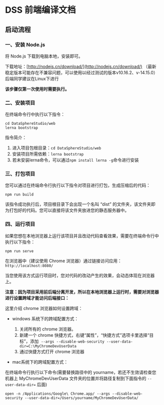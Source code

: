 # DSS 前端编译文档

## 启动流程

### 一、安装 Node.js

将 Node.js 下载到电脑本地，安装即可。

下载地址：[http://nodejs.cn/download/](http://nodejs.cn/download/) （最新稳定版本可能存在不兼容问题，可以使用以经过测试的版本v10.16.2、v-14.15.0）后端同学建议在Linux下进行

**该步骤仅第一次使用时需要执行。**

### 二、安装项目

在终端命令行中执行以下指令：

```shell script
cd DataSphereStudio/web
lerna bootstrap
```

指令简介：
1. 进入项目包根目录：`cd DataSphereStudio/web`
2. 安装项目所需依赖：`lerna bootstrap`
3. 若未安装lerna命令，可以通过`npm install lerna -g`命令进行安装

### 三、打包项目

您可以通过在终端命令行执行以下指令对项目进行打包，生成压缩后的代码：

```shell script
npm run build
```

该指令成功执行后，项目根目录下会出现一个名叫 “dist” 的文件夹，该文件夹即为打包好的代码。您可以直接将该文件夹放进您的静态服务器中。

### 四、运行项目

如果您想在本地浏览器上运行该项目并且改动代码查看效果，需要在终端命令行中执行以下指令：

```shell script
npm run serve
```

在浏览器中（建议使用 Chrome 浏览器）通过链接访问应用：```http://localhost:8080/```

当您使用该方式运行项目时，您对代码的改动产生的效果，会动态体现在浏览器上。

**注意：因为项目采用前后端分离开发，所以在本地浏览器上运行时，需要对浏览器进行设置跨域才能访问后端接口：**

这里介绍 chrome 浏览器如何设置跨域：

- windows 系统下的跨域配置方式：
  1. 关闭所有的 chrome 浏览器。
  2. 新建一个 chrome 快捷方式，右键“属性”，“快捷方式”选项卡里选择“目标”，添加  ```--args --disable-web-security --user-data-dir=C:\MyChromeDevUserData```
  3. 通过快捷方式打开 chrome 浏览器

- mac系统下的跨域配置方式：

在终端命令行执行以下命令(需要替换路径中的 yourname，若还不生效请检查您机器上 MyChromeDevUserData 文件夹的位置并将路径复制到下面指令的 ```--user-data-dir=``` 后面)

```shell script
open -n /Applications/Google\ Chrome.app/ --args --disable-web-security --user-data-dir=/Users/yourname/MyChromeDevUserData/
```